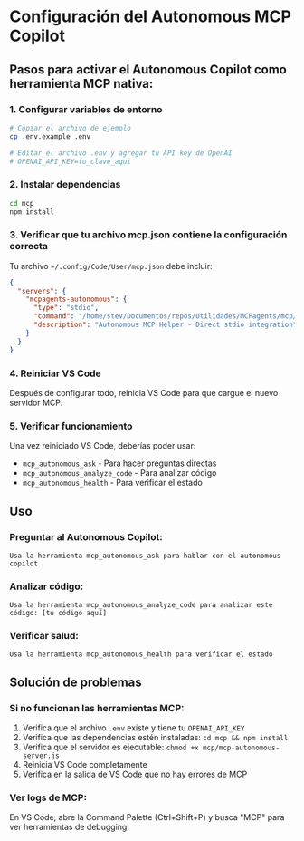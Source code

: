 # Configuración del Autonomous MCP Copilot

## Pasos para activar el Autonomous Copilot como herramienta MCP nativa:

### 1. Configurar variables de entorno

```bash
# Copiar el archivo de ejemplo
cp .env.example .env

# Editar el archivo .env y agregar tu API key de OpenAI
# OPENAI_API_KEY=tu_clave_aqui
```

### 2. Instalar dependencias

```bash
cd mcp
npm install
```

### 3. Verificar que tu archivo mcp.json contiene la configuración correcta

Tu archivo `~/.config/Code/User/mcp.json` debe incluir:

```json
{
  "servers": {
    "mcpagents-autonomous": {
      "type": "stdio",
      "command": "/home/stev/Documentos/repos/Utilidades/MCPagents/mcp/mcp-autonomous-server.js",
      "description": "Autonomous MCP Helper - Direct stdio integration"
    }
  }
}
```

### 4. Reiniciar VS Code

Después de configurar todo, reinicia VS Code para que cargue el nuevo servidor MCP.

### 5. Verificar funcionamiento

Una vez reiniciado VS Code, deberías poder usar:

- `mcp_autonomous_ask` - Para hacer preguntas directas
- `mcp_autonomous_analyze_code` - Para analizar código
- `mcp_autonomous_health` - Para verificar el estado

## Uso

### Preguntar al Autonomous Copilot:
```
Usa la herramienta mcp_autonomous_ask para hablar con el autonomous copilot
```

### Analizar código:
```
Usa la herramienta mcp_autonomous_analyze_code para analizar este código: [tu código aquí]
```

### Verificar salud:
```
Usa la herramienta mcp_autonomous_health para verificar el estado
```

## Solución de problemas

### Si no funcionan las herramientas MCP:
1. Verifica que el archivo `.env` existe y tiene tu `OPENAI_API_KEY`
2. Verifica que las dependencias estén instaladas: `cd mcp && npm install`
3. Verifica que el servidor es ejecutable: `chmod +x mcp/mcp-autonomous-server.js`
4. Reinicia VS Code completamente
5. Verifica en la salida de VS Code que no hay errores de MCP

### Ver logs de MCP:
En VS Code, abre la Command Palette (Ctrl+Shift+P) y busca "MCP" para ver herramientas de debugging.
